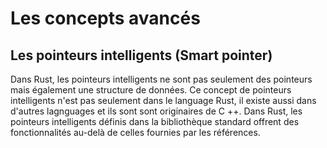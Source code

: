 # Les concepts avancés
## Les pointeurs intelligents (Smart pointer) 

Dans Rust, les pointeurs intelligents ne sont pas seulement des pointeurs mais également une structure de données. Ce concept de pointeurs intelligents n'est pas seulement dans le language Rust, il existe aussi dans d'autres lagnguages et ils sont sont originaires de C ++. Dans Rust, les pointeurs intelligents définis dans la bibliothèque standard offrent des fonctionnalités au-delà de celles fournies par les références.
